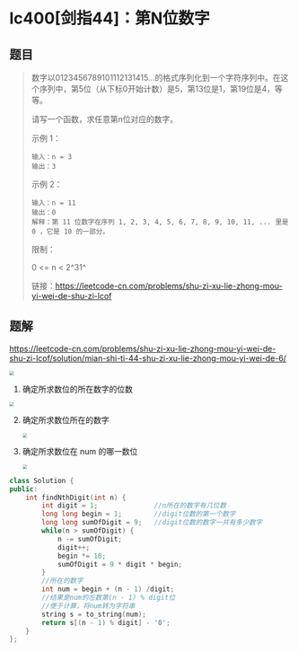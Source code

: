 # lc400[剑指44]：第N位数字

## 题目

> 数字以0123456789101112131415…的格式序列化到一个字符序列中。在这个序列中，第5位（从下标0开始计数）是5，第13位是1，第19位是4，等等。
>
> 请写一个函数，求任意第n位对应的数字。
>
>  
>
> 示例 1：
>
> ```
> 输入：n = 3
> 输出：3
> ```
>
> 示例 2：
>
> ```
> 输入：n = 11
> 输出：0
> 解释：第 11 位数字在序列 1, 2, 3, 4, 5, 6, 7, 8, 9, 10, 11, ... 里是 0 ，它是 10 的一部分。
> ```
>
> 
>
>
> 限制：
>
> 0 <= n < 2^31^
>
> 
>
> 链接：https://leetcode-cn.com/problems/shu-zi-xu-lie-zhong-mou-yi-wei-de-shu-zi-lcof

## 题解

https://leetcode-cn.com/problems/shu-zi-xu-lie-zhong-mou-yi-wei-de-shu-zi-lcof/solution/mian-shi-ti-44-shu-zi-xu-lie-zhong-mou-yi-wei-de-6/

<img src="https://pic.leetcode-cn.com/2cd7d8a6a881b697a43f153d6c10e0e991817d78f92b9201b6ab71e44cb619de-Picture1.png" style="zoom: 50%;" />

1. 确定所求数位的所在数字的位数

<img src="https://pic.leetcode-cn.com/16836ca609f8b4d9af776b35eab4a4c4a86d76f4628a1bc931e56d197617bbb4-Picture2.png" style="zoom:48%;" />

2. 确定所求数位所在的数字

    <img src="https://pic.leetcode-cn.com/1f2cefd22a9825eb4a52d606a4aee2f93dd659d1b332d3b6a6ed68e5289e8d01-Picture3.png" style="zoom:48%;" />

3. 确定所求数位在 num 的哪一数位

    <img src="https://pic.leetcode-cn.com/09af6bd37d9c79d9b904bedef01f0464aee1cd15e18d8a2ea86b70b312a830c3-Picture4.png" style="zoom:48%;" />

```c++
class Solution {
public:
    int findNthDigit(int n) {
        int digit = 1;              //n所在的数字有几位数
        long long begin = 1;        //digit位数的第一个数字
        long long sumOfDigit = 9;   //digit位数的数字一共有多少数字
        while(n > sumOfDigit) {
            n -= sumOfDigit;
            digit++;
            begin *= 10;
            sumOfDigit = 9 * digit * begin; 
        }
        //所在的数字
        int num = begin + (n - 1) /digit;
        //结果是num的左数第(n - 1) % digit位
        //便于计算，将num转为字符串
        string s = to_string(num);
        return s[(n - 1) % digit] - '0';
    }
};
```

